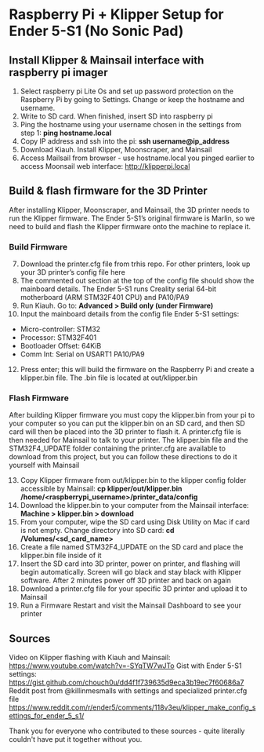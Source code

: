 
# Raspberry Pi + Klipper Setup for Ender 5-S1 (No Sonic Pad)
## Install Klipper & Mainsail interface with raspberry pi imager
1. Select raspberry pi Lite Os and set up password protection on the Raspberry Pi by going to Settings. Change or keep the hostname and username. 
2. Write to SD card. When finished, insert SD into raspberry pi
3. Ping the hostname using your username chosen in the settings from step 1: **ping hostname.local**
4. Copy IP address and ssh into the pi: **ssh username@ip_address**
5. Download Kiauh. Install Klipper, Moonscraper, and Mainsail
6. Access Mailsail from browser - use hostname.local you pinged earlier to access Moonsail web interface: http://klipperpi.local

## Build & flash firmware for the 3D Printer
After installing Klipper, Moonscraper, and Mainsail, the 3D printer needs to run the Klipper firmware. The Ender 5-S1’s original firmware is Marlin, so we need to build and flash the Klipper firmware onto the machine to replace it.

### Build Firmware
7. Download the printer.cfg file from trhis repo. For other printers, look up your 3D printer’s config file here 
8. The commented out section at the top of the config file should show the mainboard details. The Ender 5-S1 runs Creality serial 64-bit motherboard (ARM STM32F401 CPU) and PA10/PA9
9. Run Kiauh. Go to: **Advanced > Build only (under Firmware)**
10. Input the mainboard details from the config file
Ender 5-S1 settings:
- Micro-controller: STM32
- Processor: STM32F401
- Bootloader Offset: 64KiB
- Comm Int: Serial on USART1 PA10/PA9
12. Press enter; this will build the firmware on the Raspberry Pi and create a klipper.bin file. The .bin file is located at out/klipper.bin 

### Flash Firmware
After building Klipper firmware you must copy the klipper.bin from your pi to your computer so you can put the klipper.bin on an SD card, and then SD card will then be placed into the 3D printer to flash it. A printer.cfg file is then needed for Mainsail to talk to your printer. 
The klipper.bin file and the STM32F4_UPDATE folder containing the printer.cfg are available to download from this project, but you can follow these directions to do it yourself with Mainsail

13. Copy Klipper firmware from out/klipper.bin to the klipper config folder accessible by Mainsail: **cp klipper/out/klipper.bin /home/<raspberrypi_username>/printer_data/config**
14. Download the klipper.bin to your computer from the Mainsail interface: **Machine > klipper.bin > download**
15. From your computer, wipe the SD card using Disk Utility on Mac if card is not empty. Change directory into SD card: **cd /Volumes/<sd_card_name>**
16. Create a file named STM32F4_UPDATE on the SD card and place the klipper.bin file inside of it
17. Insert the SD card into 3D printer, power on printer, and flashing will begin automatically. Screen will go black and stay black with Klipper software. After 2 minutes power off 3D printer and back on again
18. Download a printer.cfg file for your specific 3D printer and upload it to Mainsail
19. Run a Firmware Restart and visit the Mainsail Dashboard to see your printer

## Sources
Video on Klipper flashing with Kiauh and Mainsail: https://www.youtube.com/watch?v=-SYqTW7wJTo
Gist with Ender 5-S1 settings: https://gist.github.com/chouch0u/dd4f1f739635d9eca3b19ec7f60686a7
Reddit post from @killinmesmalls with settings and specialized printer.cfg file https://www.reddit.com/r/ender5/comments/118v3eu/klipper_make_config_settings_for_ender_5_s1/

Thank you for everyone who contributed to these sources - quite literally couldn't have put it together without you.
